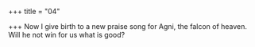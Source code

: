 +++
title = "04"

+++
Now I give birth to a new praise song for Agni, the falcon of heaven. Will he not win for us what is good?